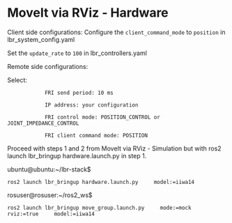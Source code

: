 # MoveIt via RViz - Hardware 

 Client side configurations:
            Configure the ```client_command_mode``` to ```position``` in lbr_system_config.yaml

Set the ```update_rate``` to ```100``` in lbr_controllers.yaml

Remote side configurations:

Select:        
    
                FRI send period: 10 ms

                IP address: your configuration

                FRI control mode: POSITION_CONTROL or JOINT_IMPEDANCE_CONTROL

                FRI client command mode: POSITION

Proceed with steps 1 and 2 from MoveIt via RViz - Simulation but with ros2 launch lbr_bringup hardware.launch.py in step 1.


ubuntu@ubuntu:~/lbr-stack$ 

```ros2 launch lbr_bringup hardware.launch.py     model:=iiwa14```


rosuser@rosuser:~/ros2_ws$ 

```ros2 launch lbr_bringup move_group.launch.py     mode:=mock     rviz:=true     model:=iiwa14```

